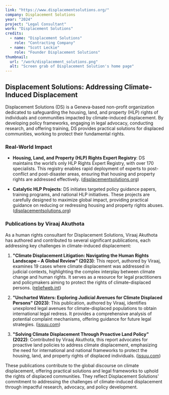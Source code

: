```yaml
---
link: "https://www.displacementsolutions.org/"
company: Displacement Solutions
year: "2024"
project: "Legal Consultant"
work: "Displacement Solutions"
credits:
  - name: "Displacement Solutions"
    role: "Contracting Company"
  - name: "Scott Leckie"
    role: "Founder Displacement Solutions"
thumbnail:
  url: "/work/displacement_solutions.png"
  alt: "Screen grab of Displacement Solution's home page"
---
```


## Displacement Solutions: Addressing Climate-Induced Displacement

Displacement Solutions (DS) is a Geneva-based non-profit organization dedicated to safeguarding the housing, land, and property (HLP) rights of individuals and communities impacted by climate-induced displacement. By developing policy frameworks, engaging in legal advocacy, conducting research, and offering training, DS provides practical solutions for displaced communities, working to protect their fundamental rights.

### Real-World Impact

- **Housing, Land, and Property (HLP) Rights Expert Registry**: DS maintains the world’s only HLP Rights Expert Registry, with over 170 specialists. This registry enables rapid deployment of experts to post-conflict and post-disaster areas, ensuring that housing and property rights are addressed effectively. ([displacementsolutions.org](https://www.displacementsolutions.org/ds-in-action))

- **Catalytic HLP Projects**: DS initiates targeted policy guidance papers, training programs, and national HLP initiatives. These projects are carefully designed to maximize global impact, providing practical guidance on reducing or redressing housing and property rights abuses. ([displacementsolutions.org](https://www.displacementsolutions.org/ds-in-action))

### Publications by Viraaj Akuthota

As a human rights consultant for Displacement Solutions, Viraaj Akuthota has authored and contributed to several significant publications, each addressing key challenges in climate-induced displacement:

1. **"Climate Displacement Litigation: Navigating the Human Rights Landscape – A Global Review" (2023)**: This report, authored by Viraaj, examines 19 cases where climate displacement was addressed in judicial contexts, highlighting the complex interplay between climate change and human rights. It serves as a resource for legal practitioners and policymakers aiming to protect the rights of climate-displaced persons. ([reliefweb.int](https://reliefweb.int/report/world/climate-displacement-litigation-navigating-human-rights-landscape-global-review))

2. **"Uncharted Waters: Exploring Judicial Avenues for Climate Displaced Persons" (2023)**: This publication, authored by Viraaj, identifies unexplored legal avenues for climate-displaced populations to obtain international legal redress. It provides a comprehensive analysis of potential complaint mechanisms, offering guidance for future legal strategies. ([issuu.com](https://issuu.com/displacementsolutions/docs/dis6772_uncharted_waters_v3_1))

3. **"Solving Climate Displacement Through Proactive Land Policy" (2022)**: Contributed by Viraaj Akuthota, this report advocates for proactive land policies to address climate displacement, emphasizing the need for international and national frameworks to protect the housing, land, and property rights of displaced individuals. ([issuu.com](https://issuu.com/displacementsolutions/docs/displacement_solutions_-_land_and_climate_change))

These publications contribute to the global discourse on climate displacement, offering practical solutions and legal frameworks to uphold the rights of displaced communities. They reflect Displacement Solutions' commitment to addressing the challenges of climate-induced displacement through impactful research, advocacy, and policy development.